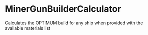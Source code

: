 # MinerGunBuilderCalculator
Calculates the OPTIMUM build for any ship when provided with the available materials list

